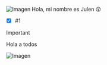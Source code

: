 
![Imagen]() Hola, mi nombre es Julen 😲


- [x] #1

> [!IMPORTANT]
> Hola a todos

![Imagen](https://github.com/jagufer/jagufer/assets/170084256/3a958a50-2cbb-44ef-bcc2-c7717951a6c9)
